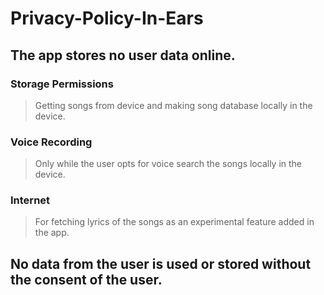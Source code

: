 # Privacy-Policy-In-Ears
## The app stores no user data online.
### Storage Permissions 
> Getting songs from device and making song database locally in the device.
### Voice Recording 
> Only while the user opts for voice search the songs locally in the device.
### Internet
> For fetching lyrics of the songs as an experimental feature added in the app.

## No data from the user is used or stored without the consent of the user.
